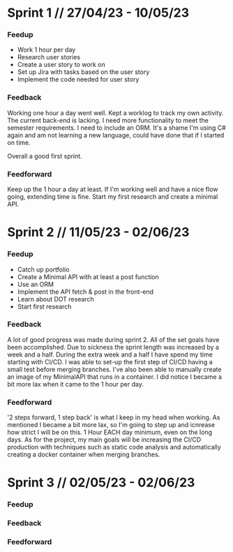 # Sprint 1 // 27/04/23 - 10/05/23
### Feedup
- Work 1 hour per day
- Research user stories
- Create a user story to work on
- Set up Jira with tasks based on the user story
- Implement the code needed for user story

### Feedback
Working one hour a day went well. Kept a worklog to track my own activity. The current back-end is lacking. I need more functionality to meet the semester requirements. I need to include an ORM. It's a shame I'm using C# again and am not learning a new language, could have done that if I started on time. 

Overall a good first sprint.  

### Feedforward
Keep up the 1 hour a day at least. If I'm working well and have a nice flow going, extending time is fine. 
Start my first research and create a minimal API. 


# Sprint 2 // 11/05/23 - 02/06/23 
### Feedup
- Catch up portfolio
- Create a Minimal API with at least a post function
- Use an ORM
- Implement the API fetch & post in the front-end
- Learn about DOT research
- Start first research

### Feedback
A lot of good progress was made during sprint 2. All of the set goals have been accomplished. Due to sickness the sprint length was increased by a week and a half. During the extra week and a half I have spend my time starting with CI/CD. I was able to set-up the first step of CI/CD having a small test before merging branches. I've also been able to manually create an image of my MinimalAPI that runs in a container. 
I did notice I became a bit more lax when it came to the 1 hour per day. 

### Feedforward
'2 steps forward, 1 step back' is what I keep in my head when working. As mentioned I became a bit more lax, so I'm going to step up and icnrease how strict I will be on this. 1 Hour EACH day minimum, even on the long days. 
As for the project, my main goals will be increasing the CI/CD production with techniques such as static code analysis and automatically creating a docker container when merging branches. 

# Sprint 3 // 02/05/23 - 02/06/23 
### Feedup

### Feedback

### Feedforward
